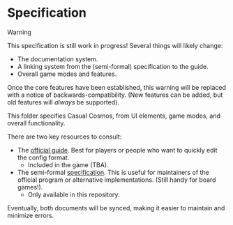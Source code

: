 # Specification

> [!WARNING]
> This specification is still work in progress!
> Several things will likely change:
>
> - The documentation system.
> - A linking system from the (semi-formal) specification
>   to the guide.
> - Overall game modes and features.
>
> Once the core features have been established,
> this warning will be replaced with a notice of
> backwards-compatibility. (New features can be added,
> but old features will _always_ be supported).

This folder specifies Casual Cosmos, from UI elements,
game modes, and overall functionality.

There are two key resources to consult:

- The [official guide](/guide.md). Best for players
  or people who want to quickly edit the config format.
  - Included in the game (TBA).
- The semi-formal [specification](./spec.md). This is useful for maintainers
  of the official program or alternative implementations.
  (Still handy for board games!).
  - Only available in this repository.

Eventually, both documents will be synced, making
it easier to maintain and minimize errors.
